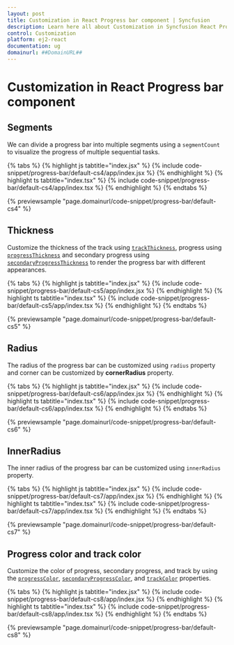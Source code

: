 ```yaml
---
layout: post
title: Customization in React Progress bar component | Syncfusion
description: Learn here all about Customization in Syncfusion React Progress bar component of Syncfusion Essential JS 2 and more.
control: Customization 
platform: ej2-react
documentation: ug
domainurl: ##DomainURL##
---
```


# Customization in React Progress bar component

## Segments

We can divide a progress bar into multiple segments using a `segmentCount` to visualize the progress of multiple sequential tasks.

{% tabs %}
{% highlight js tabtitle="index.jsx" %}
{% include code-snippet/progress-bar/default-cs4/app/index.jsx %}
{% endhighlight %}
{% highlight ts tabtitle="index.tsx" %}
{% include code-snippet/progress-bar/default-cs4/app/index.tsx %}
{% endhighlight %}
{% endtabs %}

 {% previewsample "page.domainurl/code-snippet/progress-bar/default-cs4" %}

## Thickness

 Customize the thickness of the track using [`trackThickness`](https://ej2.syncfusion.com/react/documentation/api/progressbar/progressBarModel/#trackthickness), progress using [`progressThickness`](https://ej2.syncfusion.com/react/documentation/api/progressbar/progressBarModel/#progressthickness) and secondary progress using [`secondaryProgressThickness`](https://ej2.syncfusion.com/react/documentation/api/progressbar/progressBarModel/#secondaryprogressthickness) to render the progress bar with different appearances.

{% tabs %}
{% highlight js tabtitle="index.jsx" %}
{% include code-snippet/progress-bar/default-cs5/app/index.jsx %}
{% endhighlight %}
{% highlight ts tabtitle="index.tsx" %}
{% include code-snippet/progress-bar/default-cs5/app/index.tsx %}
{% endhighlight %}
{% endtabs %}

 {% previewsample "page.domainurl/code-snippet/progress-bar/default-cs5" %}

## Radius

The  radius of the progress bar can be customized using `radius` property and  corner can be customized by **cornerRadius** property.

{% tabs %}
{% highlight js tabtitle="index.jsx" %}
{% include code-snippet/progress-bar/default-cs6/app/index.jsx %}
{% endhighlight %}
{% highlight ts tabtitle="index.tsx" %}
{% include code-snippet/progress-bar/default-cs6/app/index.tsx %}
{% endhighlight %}
{% endtabs %}

 {% previewsample "page.domainurl/code-snippet/progress-bar/default-cs6" %}

## InnerRadius

The inner radius of the progress bar can be customized using `innerRadius` property.

{% tabs %}
{% highlight js tabtitle="index.jsx" %}
{% include code-snippet/progress-bar/default-cs7/app/index.jsx %}
{% endhighlight %}
{% highlight ts tabtitle="index.tsx" %}
{% include code-snippet/progress-bar/default-cs7/app/index.tsx %}
{% endhighlight %}
{% endtabs %}

 {% previewsample "page.domainurl/code-snippet/progress-bar/default-cs7" %}

## Progress color and track color

Customize the color of progress, secondary progress, and track by using the [`progressColor`](https://ej2.syncfusion.com/react/documentation/api/progressbar/progressBarModel/#progresscolor), [`secondaryProgressColor`](https://ej2.syncfusion.com/react/documentation/api/progressbar/progressBarModel/#secondaryprogresscolor), and [`trackColor`](https://ej2.syncfusion.com/react/documentation/api/progressbar/progressBarModel/#trackcolor) properties.


{% tabs %}
{% highlight js tabtitle="index.jsx" %}
{% include code-snippet/progress-bar/default-cs8/app/index.jsx %}
{% endhighlight %}
{% highlight ts tabtitle="index.tsx" %}
{% include code-snippet/progress-bar/default-cs8/app/index.tsx %}
{% endhighlight %}
{% endtabs %}

 {% previewsample "page.domainurl/code-snippet/progress-bar/default-cs8" %}